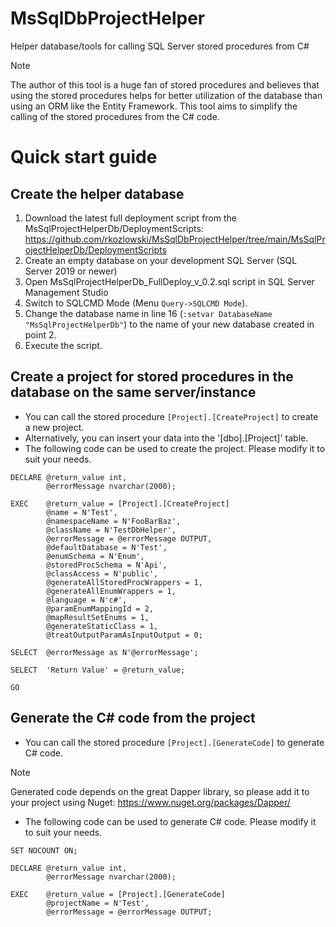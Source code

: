# MsSqlDbProjectHelper
Helper database/tools for calling SQL Server stored procedures from C#
> [!NOTE]
> The author of this tool is a huge fan of stored procedures and believes that using the stored procedures helps for better utilization of the database than using an ORM like the Entity Framework.
> This tool aims to simplify the calling of the stored procedures from the C# code.

# Quick start guide

## Create the helper database
1. Download the latest full deployment script from the MsSqlProjectHelperDb/DeploymentScripts:
  https://github.com/rkozlowski/MsSqlDbProjectHelper/tree/main/MsSqlProjectHelperDb/DeploymentScripts
2. Create an empty database on your development SQL Server (SQL Server 2019 or newer)
3. Open MsSqlProjectHelperDb_FullDeploy_v_0.2.sql script in SQL Server Management Studio
4. Switch to SQLCMD Mode (Menu `Query->SQLCMD Mode`).
5. Change the database name in line 16 (`:setvar DatabaseName "MsSqlProjectHelperDb"`) to the name of your new database created in point 2.
6. Execute the script.

## Create a project for stored procedures in the database on the same server/instance
- You can call the stored procedure `[Project].[CreateProject]` to create a new project.
- Alternatively, you can insert your data into the '[dbo].[Project]' table.
- The following code can be used to create the project. Please modify it to suit your needs.
```
DECLARE	@return_value int,
		@errorMessage nvarchar(2000);

EXEC	@return_value = [Project].[CreateProject]
		@name = N'Test',
		@namespaceName = N'FooBarBaz',
		@className = N'TestDbHelper',
		@errorMessage = @errorMessage OUTPUT,
		@defaultDatabase = N'Test',
		@enumSchema = N'Enum',
		@storedProcSchema = N'Api',
		@classAccess = N'public',
		@generateAllStoredProcWrappers = 1,
		@generateAllEnumWrappers = 1,
		@language = N'c#',
		@paramEnumMappingId = 2,
		@mapResultSetEnums = 1,
		@generateStaticClass = 1,
		@treatOutputParamAsInputOutput = 0;

SELECT	@errorMessage as N'@errorMessage';

SELECT	'Return Value' = @return_value;

GO
```
## Generate the C# code from the project
- You can call the stored procedure `[Project].[GenerateCode]` to generate C# code.
> [!NOTE]
> Generated code depends on the great Dapper library, so please add it to your project using Nuget:
> https://www.nuget.org/packages/Dapper/
- The following code can be used to generate C# code. Please modify it to suit your needs.
```
SET NOCOUNT ON;

DECLARE	@return_value int,
		@errorMessage nvarchar(2000);

EXEC	@return_value = [Project].[GenerateCode]
		@projectName = N'Test',
		@errorMessage = @errorMessage OUTPUT;
```


